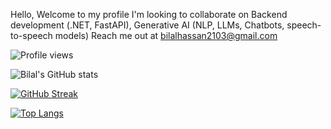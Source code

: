 Hello, Welcome to my profile
I'm looking to collaborate on Backend development (.NET, FastAPI), Generative AI (NLP, LLMs, Chatbots, speech-to-speech models)
Reach me out at bilalhassan2103@gmail.com

![Profile views](https://komarev.com/ghpvc/?username=bilal2103&color=blue)


<!-- GitHub Stats Card -->
![Bilal's GitHub stats](https://github-readme-stats.vercel.app/api?username=bilal2103&show_icons=true&theme=dark&hide_title=true)

<!-- Streak Stats -->
[![GitHub Streak](https://streak-stats.demolab.com/?user=bilal2103&theme=dark)](https://git.io/streak-stats)

<!-- Top Languages -->
[![Top Langs](https://github-readme-stats.vercel.app/api/top-langs/?username=bilal2103&layout=compact&theme=dark)](https://github.com/anuraghazra/github-readme-stats)
